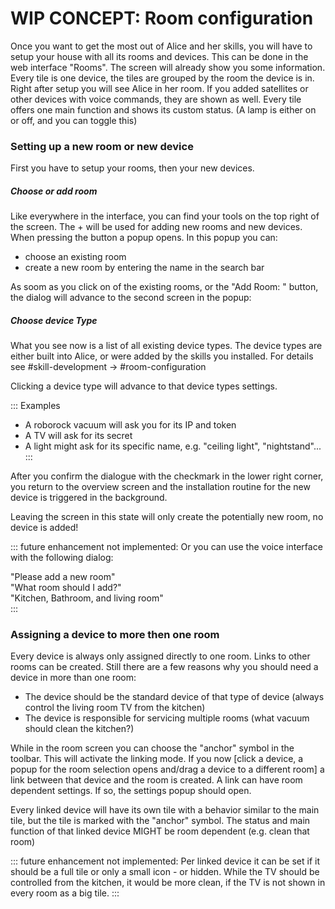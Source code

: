 # WIP CONCEPT: Room configuration

Once you want to get the most out of Alice and her skills,
you will have to setup your house with all its rooms and devices.
This can be done in the web interface "Rooms".
The screen will already show you some information. 
Every tile is one device, the tiles are grouped by the room the device is in.
Right after setup you will see Alice in her room.
If you added satellites or other devices with voice commands, they are shown as well.
Every tile offers one main function and shows its custom status. (A lamp is either on or off, and you can toggle this)

### Setting up a new room or new device
First you have to setup your rooms, then your new devices.
##### Choose or add room
Like everywhere in the interface, you can find your tools on the top right of the screen.
The + will be used for adding new rooms and new devices. When pressing the button a popup opens.
In this popup you can:
- choose an existing room 
- create a new room by entering the name in the search bar

As soom as you click on of the existing rooms, or the "Add Room: <YourRoomName>" button, the dialog will advance to the
second screen in the popup:
##### Choose device Type
What you see now is a list of all existing device types. The device types are either built into Alice,
or were added by the skills you installed. For details see #skill-development -> #room-configuration

Clicking a device type will advance to that device types settings.

::: Examples
- A roborock vacuum will ask you for its IP and token
- A TV will ask for its secret
- A light might ask for its specific name, e.g. "ceiling light", "nightstand"...
:::

After you confirm the dialogue with the checkmark in the lower right corner, you return to the overview screen and the
installation routine for the new device is triggered in the background.

Leaving the screen in this state will only create the potentially new room, no device is added!


::: future enhancement
not implemented:
Or you can use the voice interface with the following dialog:
<div class="userSpeech male">"Please add a new room"</div>
<div class="aliceSpeech"> "What room should I add?"</div>
<div class="userSpeech male"> "Kitchen, Bathroom, and living room"</div>
:::

### Assigning a device to more then one room
Every device is always only assigned directly to one room. Links to other rooms can be created.
Still there are a few reasons why you should need a device in more than one room:

- The device should be the standard device of that type of device (always control the living room TV from the kitchen)
- The device is responsible for servicing multiple rooms (what vacuum should clean the kitchen?)

While in the room screen you can choose the "anchor" symbol in the toolbar.
This will activate the linking mode. If you now
[click a device, a popup for the room selection opens and/drag a device to a different room]
a link between that device and the room is created. A link can have room dependent settings. If so, the settings popup should open.

Every linked device will have its own tile with a behavior similar to the main tile, but the tile is marked with the "anchor" symbol.
The status and main function of that linked device MIGHT be room dependent (e.g. clean that room)

::: future enhancement
not implemented:
Per linked device it can be set if it should be a full tile or only a small icon - or hidden. While the TV should be controlled
from the kitchen, it would be more clean, if the TV is not shown in every room as a big tile.
:::
